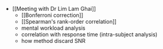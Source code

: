 - [[Meeting with Dr Lim Lam Ghai]]
	- [[Bonferroni correction]]
	- [[Spearman's rank-order correlation]]
	- mental workload analysis
	- correlation with response time (intra-subject analysis)
	- how method discard SNR